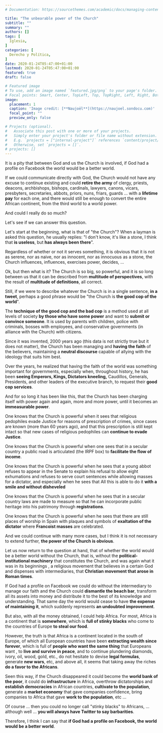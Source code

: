 ```yaml
---
# Documentation: https://sourcethemes.com/academic/docs/managing-content/

title: "The unbearable power of the Church"
subtitle: ""
summary: ""
authors: []
tags: [
  Iglesia,
]
categories: [
  Derecho y Política,
]
date: 2020-01-24T05:47:00+01:00
lastmod: 2020-01-24T05:47:00+01:00
featured: true
draft: false

# Featured image
# To use, add an image named `featured.jpg/png` to your page's folder.
# Focal points: Smart, Center, TopLeft, Top, TopRight, Left, Right, BottomLeft, Bottom, BottomRight.
image:
  placement: 1
  caption: 'Image credit: [**Naujoël**](https://naujoel.sondocu.com)'
  focal_point: ""
  preview_only: false

# Projects (optional).
#   Associate this post with one or more of your projects.
#   Simply enter your project's folder or file name without extension.
#   E.g. `projects = ["internal-project"]` references `content/project/deep-learning/index.md`.
#   Otherwise, set `projects = []`.
# projects: []
---
```


It is a pity that between God and us the Church is involved, if God had a profile on Facebook the world would be a better world.

If we could communicate directly with God, the Church would not have any excuse to continue existing and could **retire the army** of clergy, priests, deacons, archbishops, bishops, cardinals, lawyers, canons, vicars, presbyters, secretaries, abbots, priors, nuns, friars, guards ... with a **lifetime pay** for each one, and there would still be enough to convert the entire African continent, from the third world to a world power.

And could I really do so much?

Let's see if we can answer this question.

Let's start at the beginning, what is that of "the Church"? When a layman is asked this question, he usually replies: "I don't know, it's like a stone, I think that **is useless**, but **has always been there**".

Regardless of whether or not it serves something, it is obvious that it is not as serene, nor as naive, nor as innocent, nor as innocuous as a stone, the Church influences, influences, exercises power, decides, ...

Ok, but then what is it? The Church is so big, so powerful, and it is so long between us that it can be described from **multitude of perspectives**, with the result of **multitude of definitions**, all correct.

Still, if we were to describe whatever the Church is in a single sentence, **in a tweet**, perhaps a good phrase would be "the Church is **the good cop of the world**".

The **technique of the good cop and the bad cop** is a method used at all levels of society **by those who have some power** and want to **submit or convince someone**. It is used by parents with children, police with criminals, bosses with employees, and conservative governments (in alliance with the Church) with citizens.

Since it was invented, 2000 years ago (this data is not strictly true but it does not matter), the Church has been managing and **having the faith** of the believers, maintaining a **neutral discourse** capable of allying with the ideology that suits him best.

Over the years, he realized that having the faith of the world was something important for governments, especially when, throughout history, he has been **seeing Emperors, Kings, Dictators kneeling,** Caudillos, Generals, Presidents, and other leaders of the executive branch, to request their **good cop services**.

And for so long it has been like this, that the Church has been charging itself with power again and again, more and more power, until it becomes an **immeasurable power**.

One knows that the Church is powerful when it sees that religious pedophiles evade Justice for reasons of prescription of crimes, since cases are known (more than 60 years ago), and that this prescription is still kept intact so that new cases of religious pedophiles can **continue to evade Justice**.

One knows that the Church is powerful when one sees that in a secular country a public road is articulated (the IRPF box) to **facilitate the flow of income**.

One knows that the Church is powerful when he sees that a young abbot refuses to appear in the Senate to explain his refusal to allow eight exhumations and refuses to serve court sentences while allowing masses for a dictator, and especially when he sees that All this is able to do it **with a smile and without disheveled**

One knows that the Church is powerful when he sees that in a secular country laws are made to measure so that he can incorporate public heritage into his patrimony through **registrations**.

One knows that the Church is powerful when he sees that there are still places of worship in Spain with plaques and symbols of **exaltation of the dictator** where **Francoist masses** are celebrated.

And we could continue with many more cases, but I think it is not necessary to extend further, **the power of the Church is obvious**.

Let us now return to the question at hand, that of whether the world would be a better world without the Church, that is, without the **political-institutional machinery** that constitutes the Church, and was again what it was in its beginnings , a religious movement that believes in a certain God and dispenses with intermediaries, that **Christian movement that arose in Roman times**.

If God had a profile on Facebook we could do without the intermediary to manage our faith and the Church could **dismantle the beach bar**, transform all its assets into money and distribute it to the best of its knowledge and understanding. That same day the world would cease to have **the expense of maintaining it**, which suddenly represents **an undoubted improvement**.

But also, with all the money obtained, I could help Africa. For most, Africa is a continent that is **somewhere**, which is **full of stinky blacks** who come to the countries of Europe **to steal our food**.

However, the truth is that Africa is a continent located in the south of Europe, of which all European countries have been **extracting wealth since forever**, which is full of **people who want the same thing** that Europeans want , to **live and survive in peace**, and to continue plundering diamonds, ivory, oil, wood, gold, etc., do not hesitate to devise **legal formulas**, generate **new wars**, etc, and above all, it seems that taking away the riches **do a favor to the Africans**.

Seen this way, if the Church disappeared it could become the **world bank of the poor**, it could do **infrastructure** in Africa, overthrow dictatorships and **establish democracies** in African countries, **cultivate to the population**, generate a **market economy** that gave companies confidence, bring companies to Africa that gave **work to the population**, etc ...

Of course ... then you could no longer call "stinky blacks" to Africans, ... although well ... **you will always have Twitter to say barbarities**.

Therefore, I think I can say that **if God had a profile on Facebook, the world would be a better world**.
